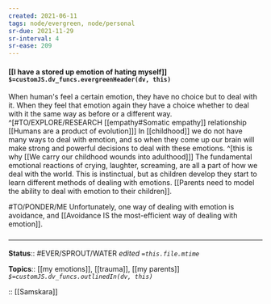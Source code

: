 ```yaml
---
created: 2021-06-11
tags: node/evergreen, node/personal
sr-due: 2021-11-29
sr-interval: 4
sr-ease: 209
---
```


#### [[I have a stored up emotion of hating myself]] `$=customJS.dv_funcs.evergreenHeader(dv, this)`

When human's feel a certain emotion, they have no choice but to deal with it. When they feel that emotion again they have a choice whether to deal with it the same way as before or a different way. 
^[#TO/EXPLORE/RESEARCH [[empathy#Somatic empathy]] relationship [[Humans are a product of evolution]]]
In [[childhood]] we do not have many ways to deal with emotion, and so when they come up our brain will make strong and powerful decisions to deal with these emotions.
^[this is why [[We carry our childhood wounds into adulthood]]]
The fundamental emotional reactions of crying, laughter, screaming, are all a part of how we deal with the world. This is instinctual, but as children develop they start to learn different methods of dealing with emotions. [[Parents need to model the ability to deal with emotion to their children]]. 

#TO/PONDER/ME 
Unfortunately, one way of dealing with emotion is avoidance, and [[Avoidance IS the most-efficient way of dealing with emotion]]. 

### <hr class="footnote"/>

**Status**:: #EVER/SPROUT/WATER 
*edited `=this.file.mtime`*

**Topics**:: [[my emotions]], [[trauma]], [[my parents]]
*`$=customJS.dv_funcs.outlinedIn(dv, this)`*


:: [[Samskara]]